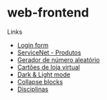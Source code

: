 # web-frontend


Links
* <a href='https://dxxgo.github.io/web/login_form'>Login form</a>
* <a href='https://dxxgo.github.io/web/servicenet_products'>ServiceNet - Produtos</a>
* <a href='https://dxxgo.github.io/web/random_generator'>Gerador de número aleatório</a>
* <a href='https://dxxgo.github.io/web/store_card'>Cartões de loja virtual</a>
* <a href='https://dxxgo.github.io/web/dark_mode'>Dark & Light mode</a>
* <a href='https://dxxgo.github.io/web/collapse_blocks'>Collapse blocks</a>
* <a href='https://dxxgo.github.io/web/disc'>Disciplinas</a>

